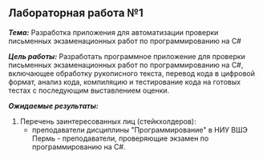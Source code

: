 Лабораторная работа №1
------
***Тема:*** Разработка приложения для автоматизации проверки письменных экзаменационных работ по программированию на C#

***Цель работы:*** Разработать программное приложение для проверки письменных экзаменационных работ по программированию на C#, включающее обработку рукописного текста, перевод кода в цифровой формат, анализ кода, компиляцию и тестирование кода на готовых тестах с последующим выставлением оценки.

***Ожидаемые результаты:***
1. Перечень заинтересованных лиц (стейкхолдеров):
    - преподаватели дисциплины "Программирование" в НИУ ВШЭ Пермь - преподаватели, проверяющие экзамен по программированию на C#.
